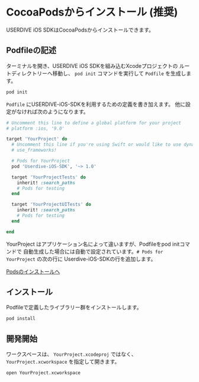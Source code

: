 # CocoaPodsからインストール (推奨)

USERDIVE iOS SDKはCocoaPodsからインストールできます。

## Podfileの記述

ターミナルを開き、USERDIVE iOS SDKを組み込むXcodeプロジェクトの
ルートディレクトリーへ移動し、 `pod init` コマンドを実行して `Podfile` を生成します。

```bash
pod init
```

`Podfile` にUSERDIVE-iOS-SDKを利用するための定義を書き加えます。
他に設定がなければ次のようになります。

```ruby
# Uncomment this line to define a global platform for your project
# platform :ios, '9.0'

target 'YourProject' do
  # Uncomment this line if you're using Swift or would like to use dynamic frameworks
  # use_frameworks!

  # Pods for YourProject
  pod 'Userdive-iOS-SDK', '~> 1.0'

  target 'YourProjectTests' do
    inherit! :search_paths
    # Pods for testing
  end

  target 'YourProjectUITests' do
    inherit! :search_paths
    # Pods for testing
  end

end
```

YourProject はアプリケーション名によって違いますが、Podfileをpod initコマンドで
自動生成した場合には自動で設定されています。`# Pods for YourProject` の次の行に
Userdive-iOS-SDKの行を追加します。

[Podsのインストールへ](#pods&#x306E;&#x30A4;&#x30F3;&#x30B9;&#x30C8;&#x30FC;&#x30EB;)

## インストール

Podfileで定義したライブラリー群をインストールします。

```sh
pod install
```

## 開発開始

ワークスペースは、 `YourProject.xcodeproj` ではなく、 `YourProject.xcworkspace` を指定して開きます。

```sh
open YourProject.xcworkspace
```
